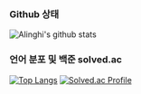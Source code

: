 ### Github 상태
![Alinghi's github stats](https://github-readme-stats.vercel.app/api?username=alinghi&show_icons=true&theme=radical)

### 언어 분포 및 백준 solved.ac 
[![Top Langs](https://github-readme-stats.vercel.app/api/top-langs/?username=alinghi&layout=compact)](https://github.com/anuraghazra/github-readme-stats)
[![Solved.ac Profile](http://mazassumnida.wtf/api/v2/generate_badge?boj=alinghi)](https://solved.ac/alinghi) <!-- Thx to SkyLightQP -->
